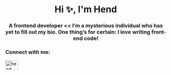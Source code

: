 <h1 align="center">Hi ✨, I'm Hend</h1>
<h3 align="center">A frontend developer << I’m a mysterious individual who has yet to fill out my bio. One thing’s for certain: I love writing front-end code!</h3>

<h3 align="left">Connect with me:</h3>
<p align="left">
<a href="https://linkedin.com/in/hend saeed" target="blank"><img align="center" src="https://raw.githubusercontent.com/rahuldkjain/github-profile-readme-generator/master/src/images/icons/Social/linked-in-alt.svg" alt="hend saeed" height="30" width="40" /></a>
</p>

